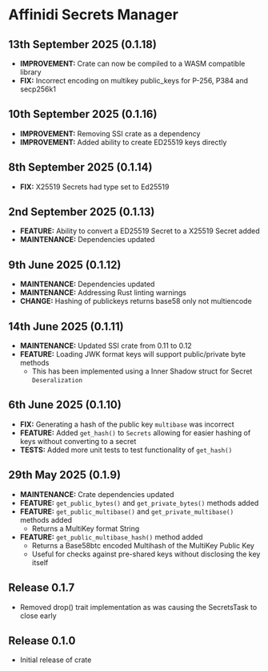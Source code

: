 # Affinidi Secrets Manager

## 13th September 2025 (0.1.18)

* **IMPROVEMENT:** Crate can now be compiled to a WASM compatible library
* **FIX:** Incorrect encoding on multikey public_keys for P-256, P384 and secp256k1

## 10th September 2025 (0.1.16)

* **IMPROVEMENT:** Removing SSI crate as a dependency
* **IMPROVEMENT:** Added ability to create ED25519 keys directly

## 8th September 2025 (0.1.14)

* **FIX:** X25519 Secrets had type set to Ed25519

## 2nd September 2025 (0.1.13)

* **FEATURE:** Ability to convert a ED25519 Secret to a X25519 Secret added
* **MAINTENANCE:** Dependencies updated

## 9th June 2025 (0.1.12)

* **MAINTENANCE:** Dependencies updated
* **MAINTENANCE:** Addressing Rust linting warnings
* **CHANGE:** Hashing of publickeys returns base58 only not multiencode

## 14th June 2025 (0.1.11)

* **MAINTENANCE:** Updated SSI crate from 0.11 to 0.12
* **FEATURE:** Loading JWK format keys will support public/private byte methods
  * This has been implemented using a Inner Shadow struct for Secret `Deseralization`

## 6th June 2025 (0.1.10)

* **FIX:** Generating a hash of the public key `multibase` was incorrect
* **FEATURE:** Added `get_hash()` to `Secrets` allowing for easier hashing of keys
without converting to a secret
* **TESTS:** Added more unit tests to test functionality of `get_hash()`

## 29th May 2025 (0.1.9)

* **MAINTENANCE:** Crate dependencies updated
* **FEATURE:** `get_public_bytes()` and `get_private_bytes()` methods added
* **FEATURE:** `get_public_multibase()` and `get_private_multibase()` methods added
  * Returns a MultiKey format String
* **FEATURE:** `get_public_multibase_hash()` method added
  * Returns a Base58btc encoded Multihash of the MultiKey Public Key
  * Useful for checks against pre-shared keys without disclosing the key itself

## Release 0.1.7

* Removed drop() trait implementation as was causing the SecretsTask to close early

## Release 0.1.0

* Initial release of crate
